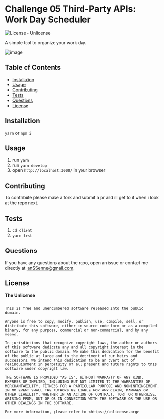 # Challenge 05 Third-Party APIs: Work Day Scheduler

![License - Unlicense](https://img.shields.io/static/v1?label=License&message=Unlicense&color=blue&style=plastic)

A simple tool to organize your work day.

![image](https://user-images.githubusercontent.com/48780301/216526199-483c86ce-bd7d-456b-86d6-3119f4e8d0b0.png)

## Table of Contents

- [Installation](#installation)
- [Usage](#usage)
- [Contributing](#contributing)
- [Tests](#tests)
- [Questions](#questions)
- [License](#license)

## Installation

`yarn` or `npm i`

## Usage

1. run `yarn`
2. run `yarn develop`
3. open `http://localhost:3000/` in your browser

## Contributing

To contribute please make a fork and submit a pr and ill get to it when i look at the repo next.

## Tests

1. `cd client`
2. `yarn test`

## Questions

If you have any questions about the repo, open an issue or contact me directly at [IanSSenne@gmail.com](mailto:IanSSenne@gmail.com).

## License

**The Unlicense**

```

This is free and unencumbered software released into the public domain.

Anyone is free to copy, modify, publish, use, compile, sell, or
distribute this software, either in source code form or as a compiled
binary, for any purpose, commercial or non-commercial, and by any
means.

In jurisdictions that recognize copyright laws, the author or authors
of this software dedicate any and all copyright interest in the
software to the public domain. We make this dedication for the benefit
of the public at large and to the detriment of our heirs and
successors. We intend this dedication to be an overt act of
relinquishment in perpetuity of all present and future rights to this
software under copyright law.

THE SOFTWARE IS PROVIDED "AS IS", WITHOUT WARRANTY OF ANY KIND,
EXPRESS OR IMPLIED, INCLUDING BUT NOT LIMITED TO THE WARRANTIES OF
MERCHANTABILITY, FITNESS FOR A PARTICULAR PURPOSE AND NONINFRINGEMENT.
IN NO EVENT SHALL THE AUTHORS BE LIABLE FOR ANY CLAIM, DAMAGES OR
OTHER LIABILITY, WHETHER IN AN ACTION OF CONTRACT, TORT OR OTHERWISE,
ARISING FROM, OUT OF OR IN CONNECTION WITH THE SOFTWARE OR THE USE OR
OTHER DEALINGS IN THE SOFTWARE.

For more information, please refer to <https://unlicense.org>


```
